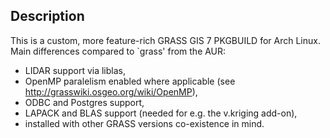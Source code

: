 ## Description

This is a custom, more feature-rich GRASS GIS 7 PKGBUILD for Arch Linux. Main differences compared to `grass' from the AUR:

- LIDAR support via liblas,
- OpenMP paralelism enabled where applicable (see http://grasswiki.osgeo.org/wiki/OpenMP),
- ODBC and Postgres support,
- LAPACK and BLAS support (needed for e.g. the v.kriging add-on),
- installed with other GRASS versions co-existence in mind.

